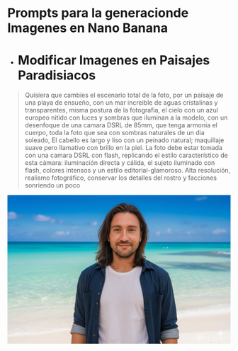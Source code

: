 # Prompts para la generacionde Imagenes en Nano Banana

- # Modificar Imagenes en Paisajes Paradisiacos

> Quisiera que cambies el escenario total de la foto, por un paisaje de una playa de ensueño, con un mar increible de aguas cristalinas y transparentes, misma postura de la fotografia, el cielo con un azul europeo nitido con luces y sombras que iluminan a la modelo, con un desenfoque de una camara DSRL de 85mm, que tenga armonia el cuerpo, toda la foto que sea con sombras naturales de un dia soleado, El cabello es largo y liso con un peinado natural; maquillaje suave pero llamativo con brillo en la piel. La foto debe estar tomada con una camara DSRL con flash, replicando el estilo característico de esta cámara: iluminación directa y cálida, el sujeto iluminado con flash, colores intensos y un estilo editorial-glamoroso. Alta resolución, realismo fotográfico, conservar los detalles del rostro y facciones sonriendo un poco


![Imagen Generada](../Assets/PeloLargo.jpg)
